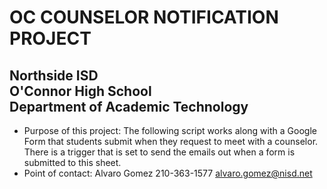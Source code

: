 # OC COUNSELOR NOTIFICATION PROJECT
## Northside ISD<br/>O'Connor High School<br/>Department of Academic Technology
- Purpose of this project: The following script works along with a Google Form that students submit when they request to meet with a counselor. There is a trigger that is set to send the emails out when a form is submitted to this sheet. 
- Point of contact: Alvaro Gomez 210-363-1577 [alvaro.gomez\@nisd.net](mailto:alvaro.gomez@nisd.net?subject=oc-counselor-notification-project)